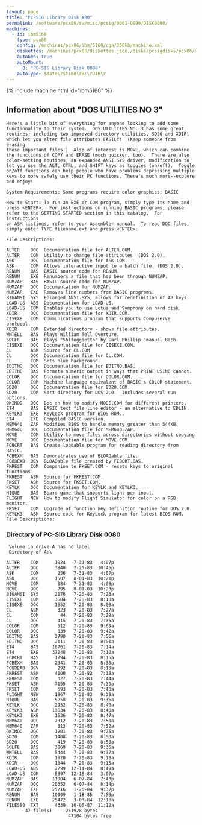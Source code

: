 ```yaml
---
layout: page
title: "PC-SIG Library Disk #80"
permalink: /software/pcx86/sw/misc/pcsig/0001-0999/DISK0080/
machines:
  - id: ibm5160
    type: pcx86
    config: /machines/pcx86/ibm/5160/cga/256kb/machine.xml
    diskettes: /machines/pcx86/diskettes.json,/disks/pcsigdisks/pcx86/diskettes.json
    autoGen: true
    autoMount:
      B: "PC-SIG Library Disk 0080"
    autoType: $date\r$time\rB:\rDIR\r
---
```


{% include machine.html id="ibm5160" %}

## Information about "DOS UTILITIES NO 3"

    Here's a little bit of everything for anyone looking to add some
    functionality to their system.  DOS UTILITIES No. 3 has some great
    routines; including two improved directory utilities, SD20 and XDIR,
    which let you alter file attributes EASILY!  (Keep someone from erasing
    those important files!)  Also of interest is MOVE, which can combine
    the functions of COPY and ERASE (much quicker, too).  There are also
    color-setting routines, an expanded ANSI.SYS driver, modification to
    let you use the ALT, CTRL, and SHIFT keys as toggles (on/off).  Toggle
    on/off functions can help people who have problems depressing multiple
    keys to more safely use their PC functions. There's much more--explore
    and enjoy!
    
    System Requirements: Some programs require color graphics; BASIC
    
    How to Start: To run an EXE or COM program, simply type its name and
    press <ENTER>.  For instructions on running BASIC programs, please
    refer to the GETTING STARTED section in this catalog.  For instructions
    on ASM listings, refer to your Assembler manual.  To read DOC files,
    simply enter TYPE filename.ext and press <ENTER>.
    
    File Descriptions:
    
    ALTER    DOC  Documentation file for ALTER.COM.
    ALTER    COM  Utility to change file attributes  (DOS 2.0).
    ASK      DOC  Documentation file for ASK.COM.
    ASK      COM  Allows interactive input to a batch file  (DOS 2.0).
    RENUM    BAS  BASIC source code for RENUM.
    RENUM    EXE  Renumbers a file that has been through NUMZAP.
    NUMZAP   BAS  BASIC source code for NUMZAP.
    NUMZAP   DOC  Documentation for NUMZAP.
    NUMZAP   EXE  Removes line numbers from BASIC programs.
    BIGANSI  SYS  Enlarged ANSI.SYS, allows for redefinition of 40 keys.
    LOAD-US  ABS  Documentation for LOAD-US.
    LOAD-US  COM  Enables you to use Lotus and Symphony on hard disk.
    XDIR     DOC  Documentation file for XDIR.COM.
    CISEXE   COM  Communications program that supports Compuserve protocol.
    XDIR     COM  Extended directory - shows file attributes.
    WMTELL   BAS  Plays William Tell Overture.
    SOLFE    BAS  Plays "Solfeggietto" by Carl Phillip Emanual Bach.
    CISEXE   DOC  Documentation file for CISEXE.COM.
    CL       ASM  Source for CL.COM.
    CL       DOC  Documentation file for CL.COM.
    CL       COM  Sets blue background.
    EDITNO   DOC  Documentation file for EDITNO.BAS.
    EDITNO   BAS  Formats numeric output in ways that PRINT USING cannot.
    COLOR    DOC  Documentation file for COLOR.COM.
    COLOR    COM  Machine language equivalent of BASIC's COLOR statement.
    SD20     DOC  Documentation file for SD20.COM.
    SD20     COM  Sort directory for DOS 2.0.  Includes several run options.
    OKIMOD   DOC  Doc on how to modify MODE.COM for different printers.
    ET4      BAS  BASIC text file line editor - an alternative to EDLIN.
    KEYLK3   EXE  KeyLock program for BIOS ROM..
    ET4      EXE  Compiled BASIC version.
    MEM640   ZAP  Modifies BIOS to handle memory greater than 544KB.
    MEM640   DOC  Documentation file for MEM640.ZAP.
    MOVE     COM  Utility to move files across directories without copying
    MOVE     DOC  Documentation file for MOVE.COM.
    FCBCRT   BAS  Create loadable program for reading directory from BASIC.
    FCBEXM   BAS  Demonstrates use of BLOADable file.
    FCBREAD  BSV  BLOADable file created by FCBCRT.BAS.
    FKREST   COM  Companion to FKSET.COM - resets keys to original functions
    FKREST   ASM  Source for FKREST.COM.
    FKSET    ASM  Source for FKSET.COM.
    KEYLK    DOC  Documentation for KEYLK and KEYLK3.
    HIQUE    BAS  Board game that supports light pen input.
    FLIGHT   NEW  How to modify Flight Simulator for color on a RGB monitor.
    FKSET    COM  Upgrade of function key definition routine for DOS 2.0.
    KEYLK3   ASM  Source code for KeyLock program for latest BIOS ROM.
    File Descriptions:

### Directory of PC-SIG Library Disk 0080

     Volume in drive A has no label
     Directory of A:\

    ALTER    COM      1024   7-31-83   4:07p
    ALTER    DOC      3840   7-25-83  10:45p
    ASK      COM       256   7-31-83   4:07p
    ASK      DOC      1507   8-01-83  10:21p
    MOVE     COM       384   7-31-83   4:08p
    MOVE     DOC       795   8-01-83  10:23p
    BIGANSI  SYS      2176   7-20-83   7:23a
    CISEXE   COM      3584   7-20-83   8:10a
    CISEXE   DOC      1552   7-20-83   8:08a
    CL       ASM       323   7-20-83   7:27a
    CL       COM        44   7-20-83   7:29a
    CL       DOC       415   7-20-83   7:36a
    COLOR    COM       512   7-20-83   9:09a
    COLOR    DOC       839   7-20-83   9:42a
    EDITNO   BAS      3790   7-20-83   7:56a
    EDITNO   DOC      2111   7-20-83   8:01a
    ET4      BAS     16761   7-20-83   7:14a
    ET4      EXE     37248   7-20-83   7:10a
    FCBCRT   BAS      1794   7-20-83   8:15a
    FCBEXM   BAS      2341   7-20-83   8:35a
    FCBREAD  BSV       292   7-20-83   8:18a
    FKREST   ASM      4100   7-20-83   7:38a
    FKREST   COM       327   7-20-83   7:44a
    FKSET    ASM      7155   7-20-83   7:39a
    FKSET    COM       693   7-20-83   7:40a
    FLIGHT   NEW      1967   7-20-83   9:39a
    HIQUE    BAS      5258   7-20-83   9:36a
    KEYLK    DOC      2952   7-20-83   8:40a
    KEYLK3   ASM     13634   7-20-83   8:40a
    KEYLK3   EXE      1536   7-20-83   8:47a
    MEM640   DOC      7312   7-20-83   7:50a
    MEM640   ZAP       813   7-20-83   7:52a
    OKIMOD   DOC      1201   7-20-83   9:25a
    SD20     COM      1408   7-20-83   8:53a
    SD20     DOC       419   7-20-83   8:50a
    SOLFE    BAS      3869   7-20-83   9:36a
    WMTELL   BAS      5444   7-20-83   9:37a
    XDIR     COM      1920   7-20-83   9:18a
    XDIR     DOC      1844   7-20-83   9:15a
    LOAD-US  ABS      2299  12-14-84   8:49a
    LOAD-US  COM      8897  12-18-84   3:07p
    NUMZAP   BAS     11904   6-07-84   7:43p
    NUMZAP   DOC     20352   6-07-84   8:14p
    NUMZAP   EXE     25216   1-26-84   9:37p
    RENUM    BAS     10009   1-18-85   7:58p
    RENUM    EXE     25472   3-03-84  12:18a
    FILES80  TXT      4339  10-06-87  11:12a
           47 file(s)     251928 bytes
                           47104 bytes free

